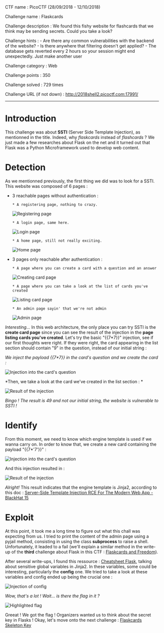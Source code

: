 CTF name : PicoCTF (28/09/2018 - 12/10/2018)

Challenge name : Flaskcards

Challenge description : We found this fishy website for flashcards that we think may be sending secrets. Could you take a look?

Challenge hints : - Are there any common vulnerabilities with the backend of the website?
                  - Is there anywhere that filtering doesn't get applied?
                  - The database gets reverted every 2 hours so your session might end unexpectedly. Just make another user
                  
Challenge category : Web

Challenge points : 350

Challenge solved : 729 times

Challenge URL (if not down) : http://2018shell2.picoctf.com:17991/

------

# Introduction

This challenge was about __SSTI__ (Server Side Template Injection), as mentionned in the title. Indeed, why *flaskcards* instead of *flashcards* ? We just made a few researches about Flask on the net and it turned out that Flask was a Python Microframework used to develop web content.

# Detection

As we mentionned previously, the first thing we did was to look for a SSTI. This website was composed of 6 pages : 
* 3 reachable pages without authentication : 

  `* A registering page, nothing to crazy.`
  
  ![Registering page](https://raw.githubusercontent.com/username/projectname/branch/path/to/img.png)

  `* A login page, same here.`
  
  ![Login page](https://raw.githubusercontent.com/username/projectname/branch/path/to/img.png)

  `* A home page, still not really exciting.`
  
  ![Home page](https://raw.githubusercontent.com/username/projectname/branch/path/to/img.png)
  
* 3 pages only reachable after authentication :

  `* A page where you can create a card with a question and an answer`
  
  ![Creating card page](https://raw.githubusercontent.com/username/projectname/branch/path/to/img.png)

  `* A page where you can take a look at the list of cards you've created`
  
  ![Listing card page](https://raw.githubusercontent.com/username/projectname/branch/path/to/img.png)

  `* An admin page sayin' that we're not admin`
  
  ![Admin page](https://raw.githubusercontent.com/username/projectname/branch/path/to/img.png)

*Interesting...* In this web architecture, the only place you can try SSTI is the __create card page__ since you can see the result of the injection in the __page listing cards you've created__. Let's try the basic "{{7\*7}}" injection, see if our first thoughts were right. If they were right, the card appearing in the list section should contain "9" in the question, instead of our initial string : 

*We inject the payload {{7\*7}} in the card's question and we create the card :*

![Injection into the card's question](https://raw.githubusercontent.com/username/projectname/branch/path/to/img.png)


*Then, we take a look at the card we've created in the list section : *

![Result of the injection](https://raw.githubusercontent.com/username/projectname/branch/path/to/img.png)

*Bingo ! The result is 49 and not our initial string, the website is vulnerable to SSTI !*

# Identify

From this moment, we need to know which engine template is used if we wanna carry on. In order to know that, we create a new card containing the payload "{{7\*'7'}}" : 

![Injection into the card's question](https://raw.githubusercontent.com/username/projectname/branch/path/to/img.png)

And this injection resulted in : 

![Result of the injection](https://raw.githubusercontent.com/username/projectname/branch/path/to/img.png)

*Alright!* This result indicates that the engine template is Jinja2, according to this doc : [ Server-Side Template Injection RCE For The Modern Web App - BlackHat 15](http://repository.root-me.org/Exploitation%20-%20Web/EN%20-%20Server-Side%20Template%20Injection%20RCE%20For%20The%20Modern%20Web%20App%20-%20BlackHat%2015.pdf)

# Exploit

At this point, it took me a long time to figure out what this chall was expecting from us. I tried to print the content of the admin page using a pyjail method, consisting in using the class __subprocess__ to raise a shell. Unfortunately, it leaded to a fail (we'll explain a similar method in the write-up of the __third__ challenge about Flask in this CTF : [Flaskcards and Freedom](url)).

After several write-ups, I found this ressource : [Cheatsheet Flask](https://pequalsnp-team.github.io/cheatsheet/flask-jinja2-ssti), talking about sensitive global variables in Jinja2. In these variables, some could be interesting, particularly the __config__ one. We tried to take a look at these variables and config ended up being the crucial one :

![Injection of config](url)

*Wow, that's a lot ! Wait... is there the flag in it ?*

![Highlighted flag](url)

Greeat ! We got the flag ! Organizers wanted us to think about the secret key in Flasks ! Okay, let's move onto the next challenge : [Flaskcards Skeleton Key](url)

